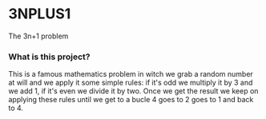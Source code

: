 # 3NPLUS1
The 3n+1 problem

<h3>What is this project?</h3>

This is a famous mathematics problem in witch we grab a random number at will and we apply it some simple rules: 
if it's odd we multiply it by 3 and we add 1, if it's even we divide it by two. Once we get the result we keep on applying these rules
until we get to a bucle 4 goes to 2 goes to 1 and back to 4.
